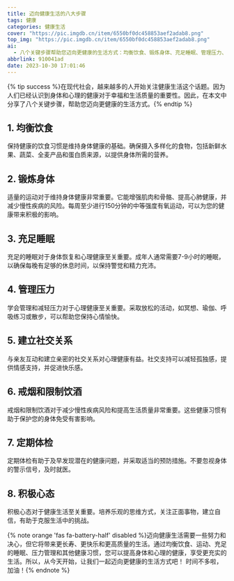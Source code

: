 ```yaml
---
title: 迈向健康生活的八大步骤
tags: 健康
categories: 健康生活
cover: "https://pic.imgdb.cn/item/6550bf0dc458853aef2adab8.png"
top_img: "https://pic.imgdb.cn/item/6550bf0dc458853aef2adab8.png"
ai:
  - 八个关键步骤帮助您迈向更健康的生活方式：均衡饮食、锻炼身体、充足睡眠、管理压力、建立社交关系、戒烟限酒、定期体检和积极心态。
abbrlink: 910041ad
date: 2023-10-30 17:01:46
---
```

{% tip success %}在现代社会，越来越多的人开始关注健康生活这个话题。因为人们已经认识到身体和心理的健康对于幸福和生活质量的重要性。因此，在本文中分享了八个关键步骤，帮助您迈向更健康的生活方式。{% endtip %}



## 1. 均衡饮食
保持健康的饮食习惯是维持身体健康的基础。确保摄入多样化的食物，包括新鲜水果、蔬菜、全麦产品和蛋白质来源，以提供身体所需的营养。

## 2. 锻炼身体
适量的运动对于维持身体健康非常重要。它能增强肌肉和骨骼、提高心肺健康，并减少慢性疾病的风险。每周至少进行150分钟的中等强度有氧运动，可以为您的健康带来积极的影响。

## 3. 充足睡眠
充足的睡眠对于身体恢复和心理健康至关重要。成年人通常需要7-9小时的睡眠，以确保每晚有足够的休息时间，以保持警觉和精力充沛。

## 4. 管理压力
学会管理和减轻压力对于心理健康至关重要。采取放松的活动，如冥想、瑜伽、呼吸练习或散步，可以帮助您保持心情愉快。

## 5. 建立社交关系
与亲友互动和建立亲密的社交关系对心理健康有益。社交支持可以减轻孤独感，提供情感支持，并促进快乐感。

## 6. 戒烟和限制饮酒
戒烟和限制饮酒对于减少慢性疾病风险和提高生活质量非常重要。这些健康习惯有助于保护您的身体免受有害影响。

## 7. 定期体检
定期体检有助于及早发现潜在的健康问题，并采取适当的预防措施。不要忽视身体的警示信号，及时就医。

## 8. 积极心态
积极心态对于健康生活至关重要。培养乐观的思维方式，关注正面事物，建立自信，有助于克服生活中的挑战。


{% note orange 'fas fa-battery-half' disabled %}迈向健康生活需要一些努力和决心，但它将带来更长寿、更快乐和更高质量的生活。通过均衡饮食、运动、充足的睡眠、压力管理和其他健康习惯，您可以提高身体和心理的健康，享受更充实的生活。所以，从今天开始，让我们一起迈向更健康的生活方式吧！ 时间不多啦，加油！{% endnote %}
